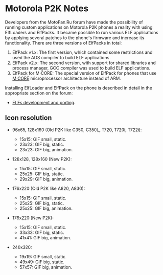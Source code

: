Motorola P2K Notes
==================

Developers from the MotoFan.Ru forum have made the possibility of running custom applications on Motorola P2K phones a reality with using ElfLoaders and ElfPacks. It became possible to run various ELF applications by applying several patches to the phone's firmware and increase its functionality. There are three versions of ElfPacks in total:

1. ElfPack v1.x: The first version, which contained some restrictions and used the ADS compiler to build ELF applications.
2. ElfPack v2.x: The second version, with support for shared libraries and process manager, GCC compiler was used to build ELF applications.
3. ElfPack for M·CORE: The special version of ElfPack for phones that use [M·CORE](https://en.wikipedia.org/wiki/M%C2%B7CORE) microprocessor architecture instead of ARM.

Installing ElfLoader and ElfPack on the phone is described in detail in the appropriate section on the forum:

* [ELFs development and porting](https://forum.motofan.ru/index.php?showforum=184).

## Icon resolution

* 96x65, 128x160 (Old P2K like C350, C350L, T720, T720i, T722i):
  * 15x15: GIF small, static.
  * 23x23: GIF big, static.
  * 23x23: GIF big, animation.

* 128x128, 128x160 (New P2K):
  * 15x15: GIF small, static.
  * 25x25: GIF big, static.
  * 29x29: GIF big, animation.

* 176x220 (Old P2K like A820, A830):
  * 15x15: GIF small, static.
  * 25x25: GIF big, static.
  * 25x25: GIF big, animation.

* 176x220 (New P2K):
  * 15x15: GIF small, static.
  * 33x33: GIF big, static.
  * 41x41: GIF big, animation.

* 240x320:
  * 19x19: GIF small, static.
  * 49x49: GIF big, static.
  * 57x57: GIF big, animation.
